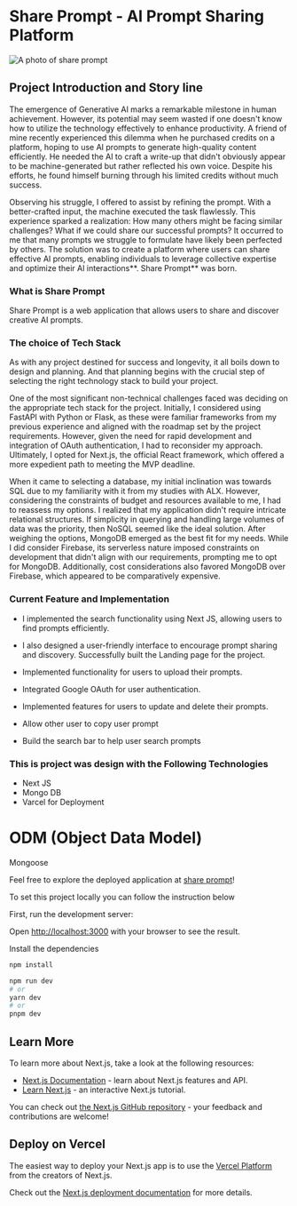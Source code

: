  # Share Prompt - AI Prompt Sharing Platform
![A photo of share prompt](https://cdn.hashnode.com/res/hashnode/image/upload/v1712578451474/3170c807-a378-4f0c-a7ed-ced7afe6b4da.png)

## Project Introduction and Story line 

The emergence of Generative AI marks a remarkable milestone in human achievement. However, its potential may seem wasted if one doesn't know how to utilize the technology effectively to enhance productivity. A friend of mine recently experienced this dilemma when he purchased credits on a platform, hoping to use AI prompts to generate high-quality content efficiently. He needed the AI to craft a write-up that didn't obviously appear to be machine-generated but rather reflected his own voice. Despite his efforts, he found himself burning through his limited credits without much success.

Observing his struggle, I offered to assist by refining the prompt. With a better-crafted input, the machine executed the task flawlessly. This experience sparked a realization: How many others might be facing similar challenges? What if we could share our successful prompts? It occurred to me that many prompts we struggle to formulate have likely been perfected by others. The solution was to create a platform where users can share effective AI prompts, enabling individuals to leverage collective expertise and optimize their AI interactions**. Share Prompt** was born.


### What is Share Prompt

Share Prompt is a web application that allows users to share and discover creative AI prompts.

### The choice of Tech Stack 
As with any project destined for success and longevity, it all boils down to design and planning. And that planning begins with the crucial step of selecting the right technology stack to build your project.

One of the most significant non-technical challenges faced was deciding on the appropriate tech stack for the project. Initially, I considered using FastAPI with Python or Flask, as these were familiar frameworks from my previous experience and aligned with the roadmap set by the project requirements. However, given the need for rapid development and integration of OAuth authentication, I had to reconsider my approach. Ultimately, I opted for Next.js, the official React framework, which offered a more expedient path to meeting the MVP deadline.

When it came to selecting a database, my initial inclination was towards SQL due to my familiarity with it from my studies with ALX. However, considering the constraints of budget and resources available to me, I had to reassess my options. I realized that my application didn't require intricate relational structures. If simplicity in querying and handling large volumes of data was the priority, then NoSQL seemed like the ideal solution. After weighing the options, MongoDB emerged as the best fit for my needs. While I did consider Firebase, its serverless nature imposed constraints on development that didn't align with our requirements, prompting me to opt for MongoDB. Additionally, cost considerations also favored MongoDB over Firebase, which appeared to be comparatively expensive.

### Current Feature and Implementation 

- I implemented the search functionality using Next JS, allowing users to find prompts efficiently.
- I also designed a user-friendly interface to encourage prompt sharing and discovery.
Successfully built the Landing page for the project.

- Implemented functionality for users to upload their prompts.

- Integrated Google OAuth for user authentication.

- Implemented features for users to update and delete their prompts.

- Allow other user to copy user prompt

- Build the search bar to help user search  prompts

### This is project was design with the Following Technologies 

- Next JS
- Mongo DB
- Varcel for Deployment

# ODM (Object Data Model)
Mongoose
  

Feel free to explore the deployed application at [share prompt](https://share-prompts-lovat.vercel.app/)!


To set this project locally  you can follow the instruction below

First, run the development server:

Open [http://localhost:3000](http://localhost:3000) with your browser to see the result.

Install the dependencies
```bash
npm install
```

```bash
npm run dev
# or
yarn dev
# or
pnpm dev
```

## Learn More

To learn more about Next.js, take a look at the following resources:

- [Next.js Documentation](https://nextjs.org/docs) - learn about Next.js features and API.
- [Learn Next.js](https://nextjs.org/learn) - an interactive Next.js tutorial.

You can check out [the Next.js GitHub repository](https://github.com/vercel/next.js/) - your feedback and contributions are welcome!

## Deploy on Vercel

The easiest way to deploy your Next.js app is to use the [Vercel Platform](https://vercel.com/new?utm_medium=default-template&filter=next.js&utm_source=create-next-app&utm_campaign=create-next-app-readme) from the creators of Next.js.

Check out the  [Next.js deployment documentation](https://nextjs.org/docs/deployment) for more details.
